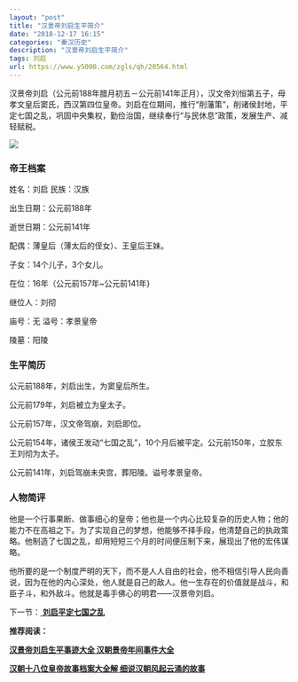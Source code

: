```yaml
---
layout: "post"
title: "汉景帝刘启生平简介"
date: "2018-12-17 16:15"
categories: "秦汉历史"
description: "汉景帝刘启生平简介"
tags: 刘启
url: https://www.y5000.com/zgls/qh/20564.html
---
```






汉景帝刘启（公元前188年腊月初五－公元前141年正月），汉文帝刘恒第五子，母孝文皇后窦氏，西汉第四位皇帝。刘启在位期间，推行“削藩策”，削诸侯封地，平定七国之乱，巩固中央集权，勤俭治国，继续奉行“与民休息”政策，发展生产、减轻赋税。

![](https://img.y5000.com/uploads/allimg/170428/8-1F42Q510101Y.jpg)

###  帝王档案

姓名：刘启 民族：汉族

出生日期：公元前188年

逝世日期：公元前141年

配偶：薄皇后（薄太后的侄女）、王皇后王妹。

子女：14个儿子，3个女儿。

在位：16年（公元前157年~公元前141年}

继位人：刘彻

庙号：无 溢号：孝景皇帝

陵墓：阳陵

###  生平简历

公元前188年，刘启出生，为窦皇后所生。

公元前179年，刘启被立为皇太子。

公元前157年，汉文帝驾崩，刘启即位。

公元前154年，诸侯王发动“七国之乱”，10个月后被平定。公元前150年，立胶东王刘彻为太子。

公元前141年，刘启驾崩未央宫，葬阳陵。谥号孝景皇帝。

###  人物简评

他是一个行事果断、做事细心的皇帝；他也是一个内心比较复杂的历史人物；他的能力不在高祖之下。为了实现自己的梦想，他能够不择手段，他清楚自己的执政策略。他制造了七国之乱，却用短短三个月的时间便压制下来，展现出了他的宏伟谋略。

他所要的是一个制度严明的天下，而不是人人自由的社会，他不相信引导人民向善说，因为在他的内心深处，他人就是自己的敌人。他一生存在的价值就是战斗，和臣子斗，和外敌斗。他就是毒手佛心的明君——汉景帝刘启。

下一节：[ **刘启平定七国之乱**](https://www.y5000.com/zgls/qh/20565.html)

**推荐阅读：**

[**汉景帝刘启生平事迹大全 汉朝景帝年间事件大全**](https://www.y5000.com/zgls/qh/20571.html)

[**汉朝十八位皇帝故事档案大全解 细说汉朝风起云涌的故事**](https://www.y5000.com/zgls/qh/21041.html)
